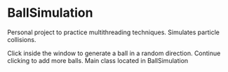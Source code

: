 # BallSimulation
Personal project to practice multithreading techniques. Simulates particle collisions.

Click inside the window to generate a ball in a random direction. Continue clicking to add more balls.
Main class located in BallSimulation
